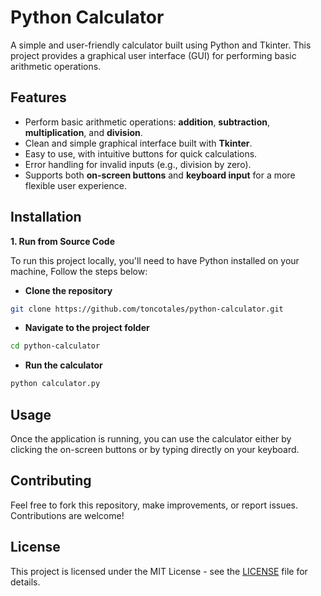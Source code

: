# Python Calculator
A simple and user-friendly calculator built using Python and Tkinter. This project provides a graphical user interface (GUI) for performing basic arithmetic operations.

## Features
* Perform basic arithmetic operations: **addition**, **subtraction**, **multiplication**, and **division**.
* Clean and simple graphical interface built with **Tkinter**.
* Easy to use, with intuitive buttons for quick calculations.
* Error handling for invalid inputs (e.g., division by zero).
* Supports both **on-screen buttons** and **keyboard input** for a more flexible user experience.

## Installation

**1. Run from Source Code**

To run this project locally, you'll need to have Python installed on your machine, Follow the steps below:

* __Clone the repository__
```bash
git clone https://github.com/toncotales/python-calculator.git
```
* __Navigate to the project folder__
```bash
cd python-calculator
```
* __Run the calculator__
```bash
python calculator.py
```

## Usage
Once the application is running, you can use the calculator either by clicking the on-screen buttons or by typing directly on your keyboard.

## Contributing
Feel free to fork this repository, make improvements, or report issues. Contributions are welcome!

## License
This project is licensed under the MIT License - see the [LICENSE](LICENSE) file for details.
